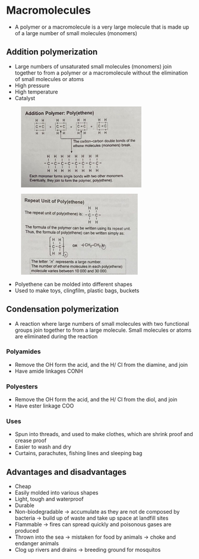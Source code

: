 # Macromolecules

* A polymer or a macromolecule is a very large molecule that is made up of a large number of small molecules (monomers)

## Addition polymerization

* Large numbers of unsaturated small molecules (monomers) join together to from a polymer or a macromolecule without the elimination of small molecules or atoms
* High pressure
* High temperature
* Catalyst

<div>

<figure><img src="../.gitbook/assets/image (12) (2).png" alt=""><figcaption></figcaption></figure>

 

<figure><img src="../.gitbook/assets/image (19) (1).png" alt=""><figcaption></figcaption></figure>

</div>

* Polyethene can be molded into different shapes
* Used to make toys, clingfilm, plastic bags, buckets

## Condensation polymerization

* A reaction where large numbers of small molecules with two functional groups join together to from a large molecule. Small molecules or atoms are eliminated during the reaction

### Polyamides

* Remove the OH form the acid, and the H/ Cl from the diamine, and join
* Have amide linkages CONH

### Polyesters

* Remove the OH form the acid, and the H/ Cl from the diol, and join
* Have ester linkage COO

### Uses

* Spun into threads, and used to make clothes, which are shrink proof and crease proof
* Easier to wash and dry
* Curtains, parachutes, fishing lines and sleeping bag

## Advantages and disadvantages

* Cheap
* Easily molded into various shapes
* Light, tough and waterproof
* Durable
* Non-biodegradable -> accumulate as they are not de composed by bacteria -> build up of waste and take up space at landfill sites
* Flammable -> fires can spread quickly and poisonous gases are produced
* Thrown into the sea -> mistaken for food by animals -> choke and endanger animals
* Clog up rivers and drains -> breeding ground for mosquitos
